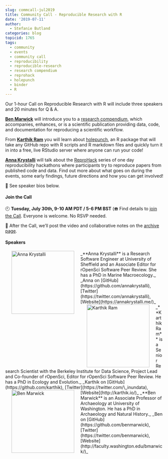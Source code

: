 ```yaml
---
slug: commcall-jul2019
title: Community Call - Reproducible Research with R
date: '2019-07-11'
author:
  - Stefanie Butland
categories: blog
topicid: 1765
tags:
  - community
  - events
  - community call
  - reproducibility
  - reproducible-research
  - research compendium
  - reprohack
  - holepunch
  - binder
  - R
---
```

Our 1-hour Call on Reproducible Research with R will include three speakers and 20 minutes for Q & A.

[**Ben Marwick**](/authors/ben-marwick/) will introduce you to a [research compendium](https://research-compendium.science/), which accompanies, enhances, or is a scientific publication providing data, code, and documentation for reproducing a scientific workflow.

From [**Karthik Ram**](/authors/karthik-ram/) you will learn about [holepunch](https://karthik.github.io/holepunch/), an R package that will take any GitHub repo with R scripts and R markdown files and quickly turn it in into a free, live RStudio server where anyone can run your code!

[**Anna Krystalli**](/authors/anna-krystalli/) will talk about the [ReproHack](https://sheffield-university.shinyapps.io/ReproHack_CCMcr/) series of one day reproducibility hackathons where participants try to reproduce papers from published code and data. Find out more about what goes on during the events, some early findings, future directions and how you can get involved!

🎤 See speaker bios below.  

#### Join the Call

🕘 **Tuesday, July 30th, 9-10 AM PDT / 5-6 PM BST** (☎️ Find details to [join the Call](/commcalls/2019-07-30/). Everyone is welcome. No RSVP needed.

🎥 After the Call, we’ll post the video and collaborative notes on the [archive page](/commcalls/2019-07-30/).


#### Speakers

<img src="/img/blog-images/2018-06-22-new-editors/anna-krystalli.jpg" alt="Anna Krystalli" style="margin: 0px 20px; width: 200px;" align="left">
_**Anna Krystalli** is a Research Software Engineer at University of Sheffield and an Associate Editor for rOpenSci Software Peer Review. She has a PhD in Marine Macroecology._  
_Anna on [GitHub](https://github.com/annakrystalli), [Twitter](https://twitter.com/annakrystalli), [Website](https://annakrystalli.me/)_  

<img src="/img/blog-images/2019-07-11-commcall-jul2019/karthik-ram.jpg" alt="Karthik Ram" style="margin: 0px 20px; width: 200px;" align="left">
_**Karthik Ram** is a Senior Research Scientist with the Berkeley Institute for Data Science, Project Lead and Co-founder of rOpenSci, Editor for rOpenSci Software Peer Review. He has a PhD in Ecology and Evolution._  
_Karthik on [GitHub](https://github.com/karthik), [Twitter](https://twitter.com/\_inundata), [Website](http://karthik.io/)_  

<img src="/img/blog-images/2019-07-11-commcall-jul2019/ben-marwick.jpg" alt="Ben Marwick" style="margin: 0px 20px; width: 200px;" align="left">
_**Ben Marwick** is an Associate Professor of Archaeology at University of Washington. He has a PhD in Archaeology and Natural History._  
_Ben on [GitHub](https://github.com/benmarwick), [Twitter](https://twitter.com/benmarwick), [Website](http://faculty.washington.edu/bmarwick/)_  
